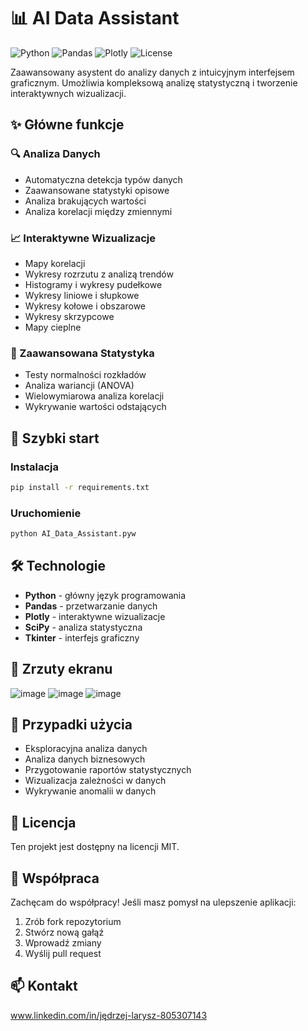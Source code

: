# 📊 AI Data Assistant

![Python](https://img.shields.io/badge/Python-3.8+-blue.svg)
![Pandas](https://img.shields.io/badge/Pandas-1.5.0+-green.svg)
![Plotly](https://img.shields.io/badge/Plotly-5.13.0+-orange.svg)
![License](https://img.shields.io/badge/License-MIT-yellow.svg)

Zaawansowany asystent do analizy danych z intuicyjnym interfejsem graficznym. Umożliwia kompleksową analizę statystyczną i tworzenie interaktywnych wizualizacji.

## ✨ Główne funkcje

### 🔍 Analiza Danych
- Automatyczna detekcja typów danych
- Zaawansowane statystyki opisowe
- Analiza brakujących wartości
- Analiza korelacji między zmiennymi

### 📈 Interaktywne Wizualizacje
- Mapy korelacji
- Wykresy rozrzutu z analizą trendów
- Histogramy i wykresy pudełkowe
- Wykresy liniowe i słupkowe
- Wykresy kołowe i obszarowe
- Wykresy skrzypcowe
- Mapy cieplne

### 🤖 Zaawansowana Statystyka
- Testy normalności rozkładów
- Analiza wariancji (ANOVA)
- Wielowymiarowa analiza korelacji
- Wykrywanie wartości odstających

## 🚀 Szybki start

### Instalacja
```bash
pip install -r requirements.txt
```

### Uruchomienie
```bash
python AI_Data_Assistant.pyw
```

## 🛠️ Technologie
- **Python** - główny język programowania
- **Pandas** - przetwarzanie danych
- **Plotly** - interaktywne wizualizacje
- **SciPy** - analiza statystyczna
- **Tkinter** - interfejs graficzny

## 📸 Zrzuty ekranu
![image](https://github.com/user-attachments/assets/d49a22c6-9ec4-430f-89e7-a952c504a101)
![image](https://github.com/user-attachments/assets/c3a0cd74-18f0-468a-b856-671f07e282a2)
![image](https://github.com/user-attachments/assets/c90e2bd4-13d3-4357-a673-25e5a07edc9a)


## 🎯 Przypadki użycia
- Eksploracyjna analiza danych
- Analiza danych biznesowych
- Przygotowanie raportów statystycznych
- Wizualizacja zależności w danych
- Wykrywanie anomalii w danych

## 📝 Licencja
Ten projekt jest dostępny na licencji MIT.

## 🤝 Współpraca
Zachęcam do współpracy! Jeśli masz pomysł na ulepszenie aplikacji:
1. Zrób fork repozytorium
2. Stwórz nową gałąź
3. Wprowadź zmiany
4. Wyślij pull request

## 📫 Kontakt
www.linkedin.com/in/jędrzej-larysz-805307143

